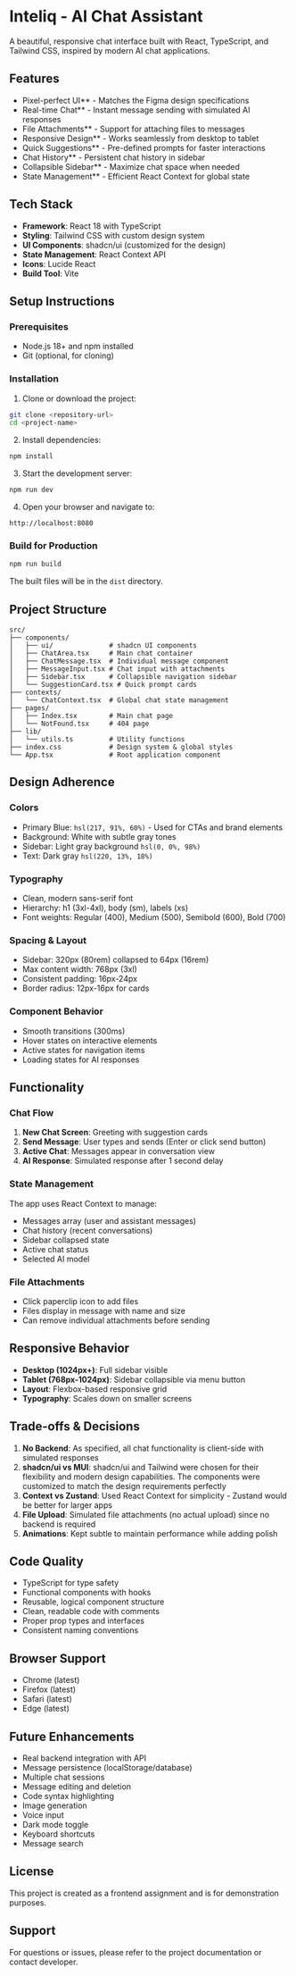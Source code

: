 # Inteliq - AI Chat Assistant

A beautiful, responsive chat interface built with React, TypeScript, and Tailwind CSS, inspired by modern AI chat applications.

## Features

- Pixel-perfect UI** - Matches the Figma design specifications
- Real-time Chat** - Instant message sending with simulated AI responses
- File Attachments** - Support for attaching files to messages
- Responsive Design** - Works seamlessly from desktop to tablet
- Quick Suggestions** - Pre-defined prompts for faster interactions
- Chat History** - Persistent chat history in sidebar
- Collapsible Sidebar** - Maximize chat space when needed
- State Management** - Efficient React Context for global state

## Tech Stack

- **Framework**: React 18 with TypeScript
- **Styling**: Tailwind CSS with custom design system
- **UI Components**: shadcn/ui (customized for the design)
- **State Management**: React Context API
- **Icons**: Lucide React
- **Build Tool**: Vite

## Setup Instructions

### Prerequisites

- Node.js 18+ and npm installed
- Git (optional, for cloning)

### Installation

1. Clone or download the project:
```bash
git clone <repository-url>
cd <project-name>
```

2. Install dependencies:
```bash
npm install
```

3. Start the development server:
```bash
npm run dev
```

4. Open your browser and navigate to:
```
http://localhost:8080
```

### Build for Production

```bash
npm run build
```

The built files will be in the `dist` directory.

## Project Structure

```
src/
├── components/
│   ├── ui/              # shadcn UI components
│   ├── ChatArea.tsx     # Main chat container
│   ├── ChatMessage.tsx  # Individual message component
│   ├── MessageInput.tsx # Chat input with attachments
│   ├── Sidebar.tsx      # Collapsible navigation sidebar
│   └── SuggestionCard.tsx # Quick prompt cards
├── contexts/
│   └── ChatContext.tsx  # Global chat state management
├── pages/
│   ├── Index.tsx        # Main chat page
│   └── NotFound.tsx     # 404 page
├── lib/
│   └── utils.ts         # Utility functions
├── index.css            # Design system & global styles
└── App.tsx              # Root application component
```

## Design Adherence

### Colors
- Primary Blue: `hsl(217, 91%, 60%)` - Used for CTAs and brand elements
- Background: White with subtle gray tones
- Sidebar: Light gray background `hsl(0, 0%, 98%)`
- Text: Dark gray `hsl(220, 13%, 18%)`

### Typography
- Clean, modern sans-serif font
- Hierarchy: h1 (3xl-4xl), body (sm), labels (xs)
- Font weights: Regular (400), Medium (500), Semibold (600), Bold (700)

### Spacing & Layout
- Sidebar: 320px (80rem) collapsed to 64px (16rem)
- Max content width: 768px (3xl)
- Consistent padding: 16px-24px
- Border radius: 12px-16px for cards

### Component Behavior
- Smooth transitions (300ms)
- Hover states on interactive elements
- Active states for navigation items
- Loading states for AI responses

## Functionality

### Chat Flow
1. **New Chat Screen**: Greeting with suggestion cards
2. **Send Message**: User types and sends (Enter or click send button)
3. **Active Chat**: Messages appear in conversation view
4. **AI Response**: Simulated response after 1 second delay

### State Management
The app uses React Context to manage:
- Messages array (user and assistant messages)
- Chat history (recent conversations)
- Sidebar collapsed state
- Active chat status
- Selected AI model

### File Attachments
- Click paperclip icon to add files
- Files display in message with name and size
- Can remove individual attachments before sending

## Responsive Behavior

- **Desktop (1024px+)**: Full sidebar visible
- **Tablet (768px-1024px)**: Sidebar collapsible via menu button
- **Layout**: Flexbox-based responsive grid
- **Typography**: Scales down on smaller screens

## Trade-offs & Decisions

1. **No Backend**: As specified, all chat functionality is client-side with simulated responses
2. **shadcn/ui vs MUI**: shadcn/ui and Tailwind were chosen for their flexibility and modern design capabilities. The components were customized to match the design requirements perfectly
3. **Context vs Zustand**: Used React Context for simplicity - Zustand would be better for larger apps
4. **File Upload**: Simulated file attachments (no actual upload) since no backend is required
5. **Animations**: Kept subtle to maintain performance while adding polish

## Code Quality

-  TypeScript for type safety
-  Functional components with hooks
-  Reusable, logical component structure
-  Clean, readable code with comments
-  Proper prop types and interfaces
-  Consistent naming conventions

## Browser Support

- Chrome (latest)
- Firefox (latest)
- Safari (latest)
- Edge (latest)

## Future Enhancements

- Real backend integration with API
- Message persistence (localStorage/database)
- Multiple chat sessions
- Message editing and deletion
- Code syntax highlighting
- Image generation
- Voice input
- Dark mode toggle
- Keyboard shortcuts
- Message search

## License

This project is created as a frontend assignment and is for demonstration purposes.

## Support

For questions or issues, please refer to the project documentation or contact developer.
